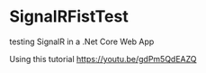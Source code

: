 # SignalRFistTest
testing SignalR in a .Net Core Web App

Using this tutorial 
https://youtu.be/gdPm5QdEAZQ
